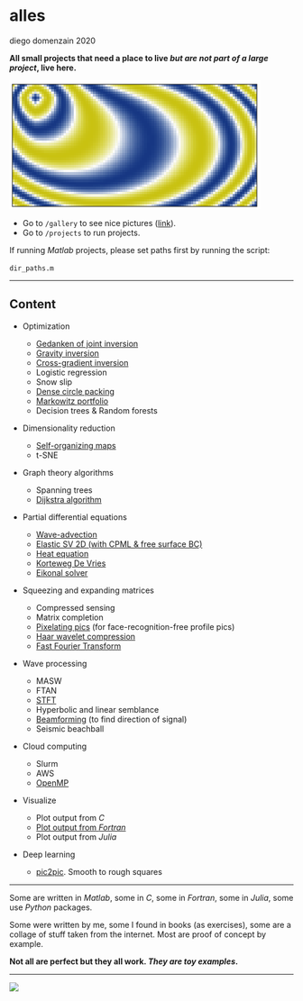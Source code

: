 # alles

diego domenzain
2020

__All small projects that need a place to live *but are not part of a large project*, live here.__

[![](projects/pdes/pics/eikonal-funny.png)](gallery/)

* Go to ```/gallery``` to see nice pictures ([link](gallery/)).
* Go to ```/projects``` to run projects.

If running *Matlab* projects, please set paths first by running the script:

```dir_paths.m```

---

## Content

* Optimization 

	* [Gedanken of joint inversion](projects/opti/gedanken/)
	* [Gravity inversion](projects/opti/gravity/)
	* [Cross-gradient inversion](projects/opti/xgrad/)
	* Logistic regression
	* Snow slip
	* [Dense circle packing](projects/opti/dense-circ/)
	* [Markowitz portfolio](projects/opti/markowitz/)
	* Decision trees & Random forests

* Dimensionality reduction

	* [Self-organizing maps](projects/dim-redu/self-org/)
	* t-SNE

* Graph theory algorithms

	* Spanning trees
	* [Dijkstra algorithm](projects/graph-alg/dijkstra/)

* Partial differential equations

	* [Wave-advection](projects/pdes/wave-adv/)
	* [Elastic SV 2D (with CPML & free surface BC)](projects/pdes/elastic/)
	* [Heat equation](projects/pdes/heat/)
	* [Korteweg De Vries](projects/pdes/korteweg/)
	* [Eikonal solver](projects/pdes/eikonal/)

* Squeezing and expanding matrices

	* Compressed sensing
	* Matrix completion
	* [Pixelating pics](projects/sque-exp/pixelate/) (for face-recognition-free profile pics)
	* [Haar wavelet compression](projects/sque-exp/haar/)
	* [Fast Fourier Transform](projects/sque-exp/fourier/)

* Wave processing

	* MASW
	* FTAN
	* [STFT](projects/wave-proc/stft/)
	* Hyperbolic and linear semblance
	* [Beamforming](projects/wave-proc/beamforming/) (to find direction of signal)
	* Seismic beachball
	
* Cloud computing

	* Slurm
	* AWS
	* [OpenMP](projects/cloud/openmp/)
	
* Visualize
 
	* Plot output from *C*
	* [Plot output from *Fortran*](projects/visualize/see-fortran/)
	* Plot output from *Julia*
	
* Deep learning
	
	* [pic2pic](projects/deep-learning/pic2pic/). Smooth to rough squares
	
---

Some are written in *Matlab*, some in *C*, some in *Fortran*, some in *Julia*, some use *Python* packages.

Some were written by me, some I found in books (as exercises), some are a collage of stuff taken from the internet. Most are proof of concept by example. 

__Not all are perfect but they all work. *They are toy examples*.__

---

[![](projects/graph-alg/pics/dijkstra-10nodes.png)](gallery/)
